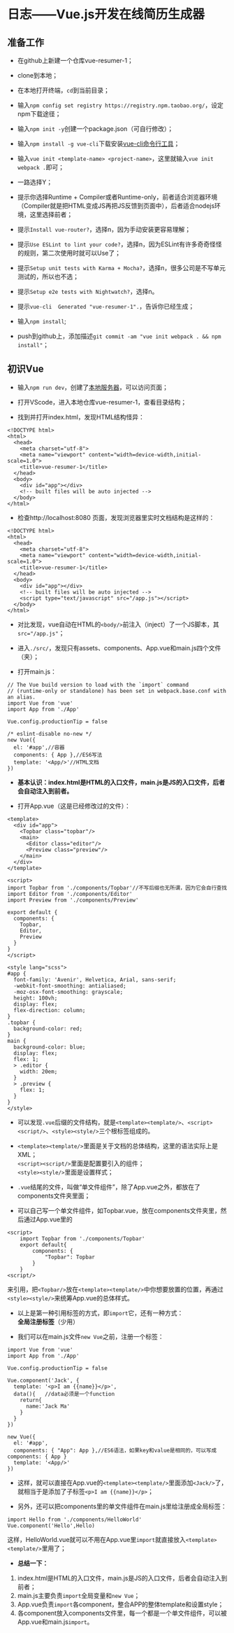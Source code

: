 # 日志——Vue.js开发在线简历生成器

## 准备工作

* 在github上新建一个仓库vue-resumer-1；

* clone到本地；

* 在本地打开终端，`cd`到当前目录；

* 输入`npm config set registry https://registry.npm.taobao.org/`，设定npm下载途径；

* 输入`npm init -y`创建一个package.json（可自行修改）；

* 输入`npm install -g vue-cli`下载安装[vue-cli命令行工具](https://github.com/vuejs/vue-cli)；

* 输入`vue init <template-name> <project-name>`，这里就输入`vue init webpack .`即可；

* 一路选择Y；

* 提示你选择Runtime + Compiler或者Runtime-only，前者适合浏览器环境（Compiler就是把HTML变成JS再把JS反馈到页面中），后者适合nodejs环境，这里选择前者；

* 提示`Install vue-router?`，选择n，因为手动安装更容易理解；

* 提示`Use ESLint to lint your code?`，选择n，因为ESLint有许多奇奇怪怪的规则，第二次使用时就可以Use了；

* 提示`Setup unit tests with Karma + Mocha?`，选择n，很多公司是不写单元测试的，所以也不选；

* 提示`Setup e2e tests with Nightwatch?`，选择n。

* 提示`vue-cli  Generated "vue-resumer-1".`，告诉你已经生成；

* 输入`npm install`;

* push到github上，添加描述`git commit -am "vue init webpack . && npm install"`；



## 初识Vue

* 输入`npm run dev`，创建了[本地服务器](http://localhost:8080/)，可以访问页面；

* 打开VScode，进入本地仓库vue-resumer-1，查看目录结构；

* 找到并打开index.html，发现HTML结构怪异：
```
<!DOCTYPE html>
<html>
  <head>
    <meta charset="utf-8">
    <meta name="viewport" content="width=device-width,initial-scale=1.0">
    <title>vue-resumer-1</title>
  </head>
  <body>
    <div id="app"></div>
    <!-- built files will be auto injected -->
  </body>
</html>
```

* 检查http://localhost:8080 页面，发现浏览器里实时文档结构是这样的：
```
<!DOCTYPE html>
<html>
  <head>
    <meta charset="utf-8">
    <meta name="viewport" content="width=device-width,initial-scale=1.0">
    <title>vue-resumer-1</title>
  </head>
  <body>
    <div id="app"></div>
    <!-- built files will be auto injected -->
    <script type="text/javascript" src="/app.js"></script>
  </body>
</html>
```

* 对比发现，vue自动在HTML的`<body/>`前注入（inject）了一个JS脚本，其`src="/app.js"`；

* 进入`./src/`，发现只有assets、components、App.vue和main.js四个文件（夹）；

* 打开main.js：
```
// The Vue build version to load with the `import` command
// (runtime-only or standalone) has been set in webpack.base.conf with an alias.
import Vue from 'vue'
import App from './App'

Vue.config.productionTip = false

/* eslint-disable no-new */
new Vue({
  el: '#app',//容器
  components: { App },//ES6写法
  template: '<App/>'//HTML文档
})
```

*  **基本认识：index.html是HTML的入口文件，main.js是JS的入口文件，后者会自动注入到前者。**

* 打开App.vue（这是已经修改过的文件）：
```
<template>
  <div id="app">
    <Topbar class="topbar"/>
    <main>
      <Editor class="editor"/>
      <Preview class="preview"/>   
    </main>
  </div>
</template>

<script>
import Topbar from './components/Topbar'//不写后缀也无所谓，因为它会自行查找
import Editor from './components/Editor'
import Preview from './components/Preview'

export default {
  components: {
    Topbar,
    Editor,
    Preview
  }
}
</script>

<style lang="scss">
#app {
  font-family: 'Avenir', Helvetica, Arial, sans-serif;
  -webkit-font-smoothing: antialiased;
  -moz-osx-font-smoothing: grayscale;
  height: 100vh;
  display: flex;
  flex-direction: column;
}
.topbar {
  background-color: red;
}
main {
  background-color: blue;
  display: flex;
  flex: 1;
  > .editor {
    width: 20em;
  }
  > .preview {
    flex: 1;
  }
}
</style>
```

* 可以发现`.vue`后缀的文件结构，就是`<template><template/>`、`<script><script/>`、`<style><style/>`三个根标签组成的。

* `<template><template/>`里面是关于文档的总体结构，这里的语法实际上是XML；  
    `<script><script/>`里面是配置要引入的组件；  
    `<style><style/>`里面是设置样式；

* `.vue`结尾的文件，叫做“单文件组件”，除了App.vue之外，都放在了components文件夹里面；

* 可以自己写一个单文件组件，如Topbar.vue，放在components文件夹里，然后通过App.vue里的
```
<script>
    import Topbar from './components/Topbar'
    export default{
        components: {
            "Topbar": Topbar
        }
    }
<script/>
```
来引用，把`<Topbar/>`放在`<template><template/>`中你想要放置的位置，再通过`<style><style/>`来统筹App.vue的总体样式。

* 以上是第一种引用标签的方式，即`import`它，还有一种方式：  
    **全局注册标签**（少用）

* 我们可以在main.js文件`new Vue`之前，注册一个标签：

```
import Vue from 'vue'
import App from './App'

Vue.config.productionTip = false

Vue.component('Jack', {
  template: '<p>I am {{name}}</p>',
  data(){   //data必须是一个function
    return{
      name:'Jack Ma'
    }
  }
})

new Vue({
  el: '#app',
  components: { "App": App },//ES6语法，如果key和value是相同的，可以写成components: { App }
  template: '<App/>'
})
```

* 这样，就可以直接在App.vue的`<template><template/>`里面添加`<Jack/>`了，就相当于是添加了子标签`<p>I am {{name}}</p>`；

* 另外，还可以把components里的单文件组件在main.js里给注册成全局标签：
```
import Hello from './components/HelloWorld'
Vue.component('Hello',Hello)
```
这样，HelloWorld.vue就可以不用在App.vue里`import`就直接放入`<template><template/>`里用了；

* **总结一下：**
1. index.html是HTML的入口文件，main.js是JS的入口文件，后者会自动注入到前者；
2. main.js主要负责`import`全局变量和`new Vue`；
3. App.vue负责`import`各component，整合APP的整体template和设置style；
4. 各component放入components文件里，每一个都是一个单文件组件，可以被App.vue和main.js`import`。

